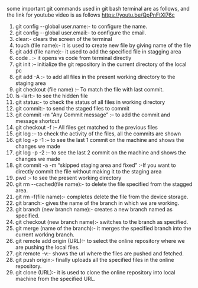 some important git commands used in  git bash terminal are as follows, and the link for youtube video is as follows
https://youtu.be/QpPnFtXI76c
1. git config --global user.name:- to configure the name.
2. git config --global user.email:- to configure the email.
3. clear:- clears the screen of the terminal
4. touch (file name):- it is used to create new file by giving name of the file
5. git add (file name):- it used to add the specified file in stagging area
6. code . :- it opens vs code from terminal directly
7. git init :– initialize the git repository in the current directory of the local pc
8. git add -A :- to add all files in the present working directory to the staging area
9. git checkout (file name) :– To match the file with last commit.
10. ls -lart:- to see the hidden file
11. git status:- to check the status of all files in working directory
12. git commit:- to send the staged files to commit
13. git commit -m “Any Commit message” :– to add the commit and message shortcut
14.	git checkout -f :– All files get matched to the previous files
15.	git log :– to check the activity of the files, all the commits are shown
16.	git log -p -1 :– to see the last 1 commit on the machine and shows the changes we made
17.	git log -p -2 :– to see the last 2 commit on the machine and shows the changes we made
18.	git commit -a -m “skipped staging area and fixed” :-If you want to directly commit the file without making it to the staging area
19.	pwd :- to see the present working directory 
20.	git rm --cached(file name):- to delete the file specified from the stagged area.
21. git rm -f(file name):- completes delete the file from the device storage.
22. git branch:- gives the name of the branch in which we are working.
23. git branch (new branch name):- creates a  new branch named as specified.
24. git checkout (new branch name):- switches to the branch as specified.
25. git merge (name of the branch):- it merges the specified branch into the current working branch.
26. git remote add origin (URL):- to select the online repository where we are pushing the local files.
27. git remote -v:- shows the url where the files are pushed and fetched.
28. git push origin:- finally uploads all the specified files in the online repository.
29. git clone (URL):- it is used to clone the online repository into local machine from the specified URL. 


